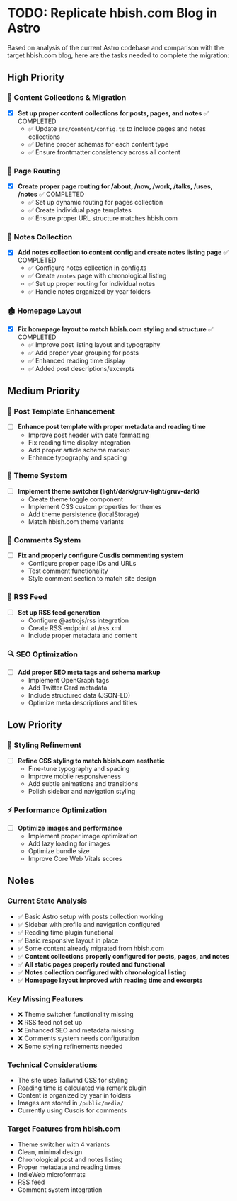 # TODO: Replicate hbish.com Blog in Astro

Based on analysis of the current Astro codebase and comparison with the target hbish.com blog, here are the tasks needed to complete the migration:

## High Priority

### 🚀 Content Collections & Migration
- [x] **Set up proper content collections for posts, pages, and notes** ✅ COMPLETED
  - ✅ Update `src/content/config.ts` to include pages and notes collections
  - ✅ Define proper schemas for each content type
  - ✅ Ensure frontmatter consistency across all content

### 🔗 Page Routing
- [x] **Create proper page routing for /about, /now, /work, /talks, /uses, /notes** ✅ COMPLETED
  - ✅ Set up dynamic routing for pages collection
  - ✅ Create individual page templates
  - ✅ Ensure proper URL structure matches hbish.com

### 📝 Notes Collection
- [x] **Add notes collection to content config and create notes listing page** ✅ COMPLETED
  - ✅ Configure notes collection in config.ts
  - ✅ Create `/notes` page with chronological listing
  - ✅ Set up proper routing for individual notes
  - ✅ Handle notes organized by year folders

### 🏠 Homepage Layout
- [x] **Fix homepage layout to match hbish.com styling and structure** ✅ COMPLETED
  - ✅ Improve post listing layout and typography
  - ✅ Add proper year grouping for posts
  - ✅ Enhanced reading time display
  - ✅ Added post descriptions/excerpts

## Medium Priority

### 📄 Post Template Enhancement
- [ ] **Enhance post template with proper metadata and reading time**
  - Improve post header with date formatting
  - Fix reading time display integration
  - Add proper article schema markup
  - Enhance typography and spacing

### 🎨 Theme System
- [ ] **Implement theme switcher (light/dark/gruv-light/gruv-dark)**
  - Create theme toggle component
  - Implement CSS custom properties for themes
  - Add theme persistence (localStorage)
  - Match hbish.com theme variants

### 💬 Comments System
- [ ] **Fix and properly configure Cusdis commenting system**
  - Configure proper page IDs and URLs
  - Test comment functionality
  - Style comment section to match site design

### 📡 RSS Feed
- [ ] **Set up RSS feed generation**
  - Configure @astrojs/rss integration
  - Create RSS endpoint at /rss.xml
  - Include proper metadata and content

### 🔍 SEO Optimization
- [ ] **Add proper SEO meta tags and schema markup**
  - Implement OpenGraph tags
  - Add Twitter Card metadata
  - Include structured data (JSON-LD)
  - Optimize meta descriptions and titles

## Low Priority

### 🎨 Styling Refinement
- [ ] **Refine CSS styling to match hbish.com aesthetic**
  - Fine-tune typography and spacing
  - Improve mobile responsiveness
  - Add subtle animations and transitions
  - Polish sidebar and navigation styling

### ⚡ Performance Optimization
- [ ] **Optimize images and performance**
  - Implement proper image optimization
  - Add lazy loading for images
  - Optimize bundle size
  - Improve Core Web Vitals scores

## Notes

### Current State Analysis
- ✅ Basic Astro setup with posts collection working
- ✅ Sidebar with profile and navigation configured
- ✅ Reading time plugin functional
- ✅ Basic responsive layout in place
- ✅ Some content already migrated from hbish.com
- ✅ **Content collections properly configured for posts, pages, and notes**
- ✅ **All static pages properly routed and functional**
- ✅ **Notes collection configured with chronological listing**
- ✅ **Homepage layout improved with reading time and excerpts**

### Key Missing Features
- ❌ Theme switcher functionality missing
- ❌ RSS feed not set up
- ❌ Enhanced SEO and metadata missing
- ❌ Comments system needs configuration
- ❌ Some styling refinements needed

### Technical Considerations
- The site uses Tailwind CSS for styling
- Reading time is calculated via remark plugin
- Content is organized by year in folders
- Images are stored in `/public/media/`
- Currently using Cusdis for comments

### Target Features from hbish.com
- Theme switcher with 4 variants
- Clean, minimal design
- Chronological post and notes listing
- Proper metadata and reading times
- IndieWeb microformats
- RSS feed
- Comment system integration